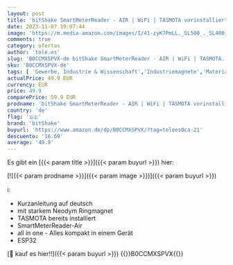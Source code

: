 ```yaml
---
layout: post
title: 'bitShake SmartMeterReader - AIR | WiFi | TASMOTA vorinstalliert | WLAN | MQTT | IR Lesekopf'
date: 2023-11-07 19:07:44
image: 'https://m.media-amazon.com/images/I/41-zyK7PmLL._SL500_._SL400_.jpg'
comments: true
category: ofertas
author: 'tole.es'
slug: 'B0CCMXSPVX-de bitShake SmartMeterReader - AIR | WiFi | TASMOTA...'
sku: 'B0CCMXSPVX-de'
tags: [ 'Gewerbe, Industrie & Wissenschaft','Industriemagnete','Materialtransport, Ladungssicherung & Zubehör','Seltenerdmagnete','bitshake','🇩🇪', ]
actualPrice: 49.9 EUR
currency: EUR
price: 49.9
comparePrice: 59.9 EUR
prodname: 'bitShake SmartMeterReader - AIR | WiFi | TASMOTA vorinstalliert | WLAN | MQTT | IR Lesekopf'
country: 'de'
flag: '🇩🇪'
brand: 'bitShake'
buyurl: 'https://www.amazon.de/dp/B0CCMXSPVX/?tag=tolees0ca-21'
descuento: '16.69'
average: '49.9'
---
```


Es gibt ein [{{< param title >}}]({{< param buyurl >}}) hier:

[![{{< param prodname >}}]({{< param image >}})]({{< param buyurl >}})

ℹ️:

- Kurzanleitung auf deutsch
- mit starkem Neodym Ringmagnet
- TASMOTA bereits installiert
- SmartMeterReader-Air
- all in one - Alles kompakt in einem Gerät
- ESP32

[🛒 kauf es hier!!]({{< param buyurl >}})
{{<world>}}B0CCMXSPVX{{</world>}}
